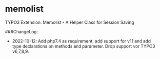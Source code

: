 # memolist

TYPO3 Extension: Memolist - A Helper Class for Session Saving

###ChangeLog:
* 2022-10-12: Add php7.4 as requirement, add support for v11 and add type declarations on methods and parameter. Drop support vor TYPO3 v6,7,8,9.